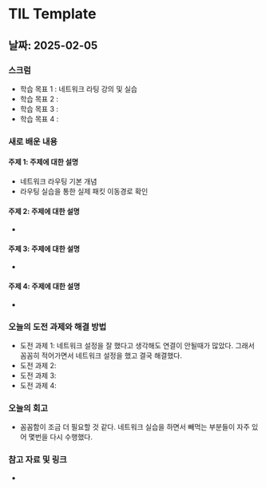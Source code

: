 # TIL Template

## 날짜: 2025-02-05

### 스크럼
- 학습 목표 1 : 네트워크 라팅 강의 및 실습
- 학습 목표 2 : 
- 학습 목표 3 : 
- 학습 목표 4 : 

### 새로 배운 내용
#### 주제 1: 주제에 대한 설명
- 네트워크 라우팅 기본 개념
- 라우팅 실습을 통한 실제 패킷 이동경로 확인 

#### 주제 2: 주제에 대한 설명
- 

#### 주제 3: 주제에 대한 설명
- 

#### 주제 4: 주제에 대한 설명
- 

### 오늘의 도전 과제와 해결 방법
- 도전 과제 1: 네트워크 설정을 잘 했다고 생각해도 연결이 안될때가 많았다. 그래서 꼼꼼히 적어가면서 네트워크 설정을 했고 결국 해결했다.
- 도전 과제 2: 
- 도전 과제 3: 
- 도전 과제 4: 

### 오늘의 회고
- 꼼꼼함이 조금 더 필요할 것 같다. 네트워크 실습을 하면서 빼먹는 부분들이 자주 있어 몇번을 다시 수행했다.

### 참고 자료 및 링크
- 
